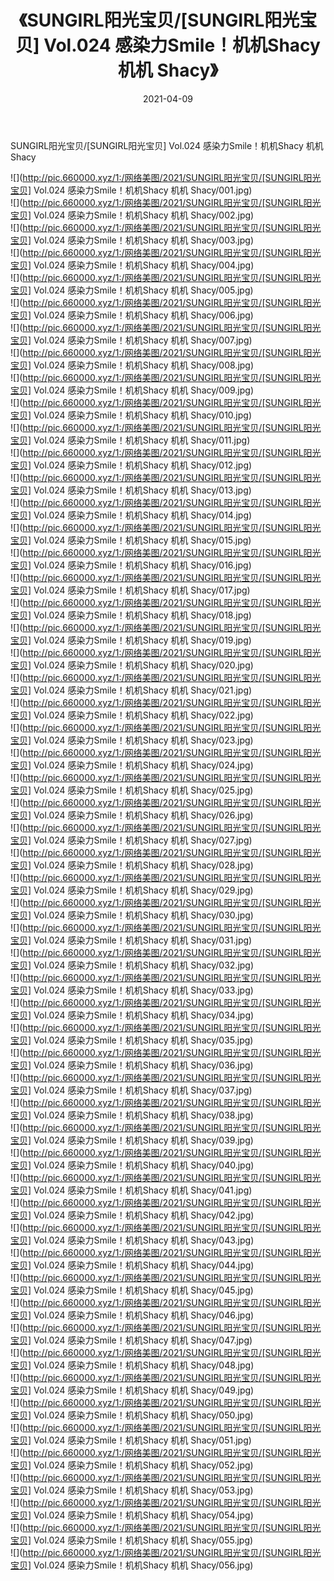 ﻿---
layout: post
title:  《SUNGIRL阳光宝贝/[SUNGIRL阳光宝贝] Vol.024 感染力Smile！机机Shacy 机机 Shacy》
date:   2021-04-09
img: http://pic.660000.xyz/1:/网络美图/2021/SUNGIRL阳光宝贝/[SUNGIRL阳光宝贝] Vol.024 感染力Smile！机机Shacy 机机 Shacy/000.jpg
categories: [美女, 清纯, 唯美]
---

SUNGIRL阳光宝贝/[SUNGIRL阳光宝贝] Vol.024 感染力Smile！机机Shacy 机机 Shacy

 ![](http://pic.660000.xyz/1:/网络美图/2021/SUNGIRL阳光宝贝/[SUNGIRL阳光宝贝] Vol.024 感染力Smile！机机Shacy 机机 Shacy/001.jpg) <br>![](http://pic.660000.xyz/1:/网络美图/2021/SUNGIRL阳光宝贝/[SUNGIRL阳光宝贝] Vol.024 感染力Smile！机机Shacy 机机 Shacy/002.jpg) <br>![](http://pic.660000.xyz/1:/网络美图/2021/SUNGIRL阳光宝贝/[SUNGIRL阳光宝贝] Vol.024 感染力Smile！机机Shacy 机机 Shacy/003.jpg) <br>![](http://pic.660000.xyz/1:/网络美图/2021/SUNGIRL阳光宝贝/[SUNGIRL阳光宝贝] Vol.024 感染力Smile！机机Shacy 机机 Shacy/004.jpg) <br>![](http://pic.660000.xyz/1:/网络美图/2021/SUNGIRL阳光宝贝/[SUNGIRL阳光宝贝] Vol.024 感染力Smile！机机Shacy 机机 Shacy/005.jpg) <br>![](http://pic.660000.xyz/1:/网络美图/2021/SUNGIRL阳光宝贝/[SUNGIRL阳光宝贝] Vol.024 感染力Smile！机机Shacy 机机 Shacy/006.jpg) <br>![](http://pic.660000.xyz/1:/网络美图/2021/SUNGIRL阳光宝贝/[SUNGIRL阳光宝贝] Vol.024 感染力Smile！机机Shacy 机机 Shacy/007.jpg) <br>![](http://pic.660000.xyz/1:/网络美图/2021/SUNGIRL阳光宝贝/[SUNGIRL阳光宝贝] Vol.024 感染力Smile！机机Shacy 机机 Shacy/008.jpg) <br>![](http://pic.660000.xyz/1:/网络美图/2021/SUNGIRL阳光宝贝/[SUNGIRL阳光宝贝] Vol.024 感染力Smile！机机Shacy 机机 Shacy/009.jpg) <br>![](http://pic.660000.xyz/1:/网络美图/2021/SUNGIRL阳光宝贝/[SUNGIRL阳光宝贝] Vol.024 感染力Smile！机机Shacy 机机 Shacy/010.jpg) <br>![](http://pic.660000.xyz/1:/网络美图/2021/SUNGIRL阳光宝贝/[SUNGIRL阳光宝贝] Vol.024 感染力Smile！机机Shacy 机机 Shacy/011.jpg) <br>![](http://pic.660000.xyz/1:/网络美图/2021/SUNGIRL阳光宝贝/[SUNGIRL阳光宝贝] Vol.024 感染力Smile！机机Shacy 机机 Shacy/012.jpg) <br>![](http://pic.660000.xyz/1:/网络美图/2021/SUNGIRL阳光宝贝/[SUNGIRL阳光宝贝] Vol.024 感染力Smile！机机Shacy 机机 Shacy/013.jpg) <br>![](http://pic.660000.xyz/1:/网络美图/2021/SUNGIRL阳光宝贝/[SUNGIRL阳光宝贝] Vol.024 感染力Smile！机机Shacy 机机 Shacy/014.jpg) <br>![](http://pic.660000.xyz/1:/网络美图/2021/SUNGIRL阳光宝贝/[SUNGIRL阳光宝贝] Vol.024 感染力Smile！机机Shacy 机机 Shacy/015.jpg) <br>![](http://pic.660000.xyz/1:/网络美图/2021/SUNGIRL阳光宝贝/[SUNGIRL阳光宝贝] Vol.024 感染力Smile！机机Shacy 机机 Shacy/016.jpg) <br>![](http://pic.660000.xyz/1:/网络美图/2021/SUNGIRL阳光宝贝/[SUNGIRL阳光宝贝] Vol.024 感染力Smile！机机Shacy 机机 Shacy/017.jpg) <br>![](http://pic.660000.xyz/1:/网络美图/2021/SUNGIRL阳光宝贝/[SUNGIRL阳光宝贝] Vol.024 感染力Smile！机机Shacy 机机 Shacy/018.jpg) <br>![](http://pic.660000.xyz/1:/网络美图/2021/SUNGIRL阳光宝贝/[SUNGIRL阳光宝贝] Vol.024 感染力Smile！机机Shacy 机机 Shacy/019.jpg) <br>![](http://pic.660000.xyz/1:/网络美图/2021/SUNGIRL阳光宝贝/[SUNGIRL阳光宝贝] Vol.024 感染力Smile！机机Shacy 机机 Shacy/020.jpg) <br>![](http://pic.660000.xyz/1:/网络美图/2021/SUNGIRL阳光宝贝/[SUNGIRL阳光宝贝] Vol.024 感染力Smile！机机Shacy 机机 Shacy/021.jpg) <br>![](http://pic.660000.xyz/1:/网络美图/2021/SUNGIRL阳光宝贝/[SUNGIRL阳光宝贝] Vol.024 感染力Smile！机机Shacy 机机 Shacy/022.jpg) <br>![](http://pic.660000.xyz/1:/网络美图/2021/SUNGIRL阳光宝贝/[SUNGIRL阳光宝贝] Vol.024 感染力Smile！机机Shacy 机机 Shacy/023.jpg) <br>![](http://pic.660000.xyz/1:/网络美图/2021/SUNGIRL阳光宝贝/[SUNGIRL阳光宝贝] Vol.024 感染力Smile！机机Shacy 机机 Shacy/024.jpg) <br>![](http://pic.660000.xyz/1:/网络美图/2021/SUNGIRL阳光宝贝/[SUNGIRL阳光宝贝] Vol.024 感染力Smile！机机Shacy 机机 Shacy/025.jpg) <br>![](http://pic.660000.xyz/1:/网络美图/2021/SUNGIRL阳光宝贝/[SUNGIRL阳光宝贝] Vol.024 感染力Smile！机机Shacy 机机 Shacy/026.jpg) <br>![](http://pic.660000.xyz/1:/网络美图/2021/SUNGIRL阳光宝贝/[SUNGIRL阳光宝贝] Vol.024 感染力Smile！机机Shacy 机机 Shacy/027.jpg) <br>![](http://pic.660000.xyz/1:/网络美图/2021/SUNGIRL阳光宝贝/[SUNGIRL阳光宝贝] Vol.024 感染力Smile！机机Shacy 机机 Shacy/028.jpg) <br>![](http://pic.660000.xyz/1:/网络美图/2021/SUNGIRL阳光宝贝/[SUNGIRL阳光宝贝] Vol.024 感染力Smile！机机Shacy 机机 Shacy/029.jpg) <br>![](http://pic.660000.xyz/1:/网络美图/2021/SUNGIRL阳光宝贝/[SUNGIRL阳光宝贝] Vol.024 感染力Smile！机机Shacy 机机 Shacy/030.jpg) <br>![](http://pic.660000.xyz/1:/网络美图/2021/SUNGIRL阳光宝贝/[SUNGIRL阳光宝贝] Vol.024 感染力Smile！机机Shacy 机机 Shacy/031.jpg) <br>![](http://pic.660000.xyz/1:/网络美图/2021/SUNGIRL阳光宝贝/[SUNGIRL阳光宝贝] Vol.024 感染力Smile！机机Shacy 机机 Shacy/032.jpg) <br>![](http://pic.660000.xyz/1:/网络美图/2021/SUNGIRL阳光宝贝/[SUNGIRL阳光宝贝] Vol.024 感染力Smile！机机Shacy 机机 Shacy/033.jpg) <br>![](http://pic.660000.xyz/1:/网络美图/2021/SUNGIRL阳光宝贝/[SUNGIRL阳光宝贝] Vol.024 感染力Smile！机机Shacy 机机 Shacy/034.jpg) <br>![](http://pic.660000.xyz/1:/网络美图/2021/SUNGIRL阳光宝贝/[SUNGIRL阳光宝贝] Vol.024 感染力Smile！机机Shacy 机机 Shacy/035.jpg) <br>![](http://pic.660000.xyz/1:/网络美图/2021/SUNGIRL阳光宝贝/[SUNGIRL阳光宝贝] Vol.024 感染力Smile！机机Shacy 机机 Shacy/036.jpg) <br>![](http://pic.660000.xyz/1:/网络美图/2021/SUNGIRL阳光宝贝/[SUNGIRL阳光宝贝] Vol.024 感染力Smile！机机Shacy 机机 Shacy/037.jpg) <br>![](http://pic.660000.xyz/1:/网络美图/2021/SUNGIRL阳光宝贝/[SUNGIRL阳光宝贝] Vol.024 感染力Smile！机机Shacy 机机 Shacy/038.jpg) <br>![](http://pic.660000.xyz/1:/网络美图/2021/SUNGIRL阳光宝贝/[SUNGIRL阳光宝贝] Vol.024 感染力Smile！机机Shacy 机机 Shacy/039.jpg) <br>![](http://pic.660000.xyz/1:/网络美图/2021/SUNGIRL阳光宝贝/[SUNGIRL阳光宝贝] Vol.024 感染力Smile！机机Shacy 机机 Shacy/040.jpg) <br>![](http://pic.660000.xyz/1:/网络美图/2021/SUNGIRL阳光宝贝/[SUNGIRL阳光宝贝] Vol.024 感染力Smile！机机Shacy 机机 Shacy/041.jpg) <br>![](http://pic.660000.xyz/1:/网络美图/2021/SUNGIRL阳光宝贝/[SUNGIRL阳光宝贝] Vol.024 感染力Smile！机机Shacy 机机 Shacy/042.jpg) <br>![](http://pic.660000.xyz/1:/网络美图/2021/SUNGIRL阳光宝贝/[SUNGIRL阳光宝贝] Vol.024 感染力Smile！机机Shacy 机机 Shacy/043.jpg) <br>![](http://pic.660000.xyz/1:/网络美图/2021/SUNGIRL阳光宝贝/[SUNGIRL阳光宝贝] Vol.024 感染力Smile！机机Shacy 机机 Shacy/044.jpg) <br>![](http://pic.660000.xyz/1:/网络美图/2021/SUNGIRL阳光宝贝/[SUNGIRL阳光宝贝] Vol.024 感染力Smile！机机Shacy 机机 Shacy/045.jpg) <br>![](http://pic.660000.xyz/1:/网络美图/2021/SUNGIRL阳光宝贝/[SUNGIRL阳光宝贝] Vol.024 感染力Smile！机机Shacy 机机 Shacy/046.jpg) <br>![](http://pic.660000.xyz/1:/网络美图/2021/SUNGIRL阳光宝贝/[SUNGIRL阳光宝贝] Vol.024 感染力Smile！机机Shacy 机机 Shacy/047.jpg) <br>![](http://pic.660000.xyz/1:/网络美图/2021/SUNGIRL阳光宝贝/[SUNGIRL阳光宝贝] Vol.024 感染力Smile！机机Shacy 机机 Shacy/048.jpg) <br>![](http://pic.660000.xyz/1:/网络美图/2021/SUNGIRL阳光宝贝/[SUNGIRL阳光宝贝] Vol.024 感染力Smile！机机Shacy 机机 Shacy/049.jpg) <br>![](http://pic.660000.xyz/1:/网络美图/2021/SUNGIRL阳光宝贝/[SUNGIRL阳光宝贝] Vol.024 感染力Smile！机机Shacy 机机 Shacy/050.jpg) <br>![](http://pic.660000.xyz/1:/网络美图/2021/SUNGIRL阳光宝贝/[SUNGIRL阳光宝贝] Vol.024 感染力Smile！机机Shacy 机机 Shacy/051.jpg) <br>![](http://pic.660000.xyz/1:/网络美图/2021/SUNGIRL阳光宝贝/[SUNGIRL阳光宝贝] Vol.024 感染力Smile！机机Shacy 机机 Shacy/052.jpg) <br>![](http://pic.660000.xyz/1:/网络美图/2021/SUNGIRL阳光宝贝/[SUNGIRL阳光宝贝] Vol.024 感染力Smile！机机Shacy 机机 Shacy/053.jpg) <br>![](http://pic.660000.xyz/1:/网络美图/2021/SUNGIRL阳光宝贝/[SUNGIRL阳光宝贝] Vol.024 感染力Smile！机机Shacy 机机 Shacy/054.jpg) <br>![](http://pic.660000.xyz/1:/网络美图/2021/SUNGIRL阳光宝贝/[SUNGIRL阳光宝贝] Vol.024 感染力Smile！机机Shacy 机机 Shacy/055.jpg) <br>![](http://pic.660000.xyz/1:/网络美图/2021/SUNGIRL阳光宝贝/[SUNGIRL阳光宝贝] Vol.024 感染力Smile！机机Shacy 机机 Shacy/056.jpg) <br>